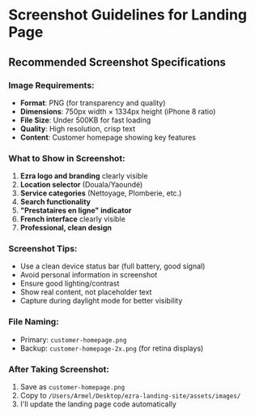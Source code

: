 # Screenshot Guidelines for Landing Page

## Recommended Screenshot Specifications

### **Image Requirements:**
- **Format**: PNG (for transparency and quality)
- **Dimensions**: 750px width × 1334px height (iPhone 8 ratio)
- **File Size**: Under 500KB for fast loading
- **Quality**: High resolution, crisp text
- **Content**: Customer homepage showing key features

### **What to Show in Screenshot:**
1. **Ezra logo and branding** clearly visible
2. **Location selector** (Douala/Yaoundé)
3. **Service categories** (Nettoyage, Plomberie, etc.)
4. **Search functionality**
5. **"Prestataires en ligne" indicator**
6. **French interface** clearly visible
7. **Professional, clean design**

### **Screenshot Tips:**
- Use a clean device status bar (full battery, good signal)
- Avoid personal information in screenshot
- Ensure good lighting/contrast
- Show real content, not placeholder text
- Capture during daylight mode for better visibility

### **File Naming:**
- Primary: `customer-homepage.png`
- Backup: `customer-homepage-2x.png` (for retina displays)

### **After Taking Screenshot:**
1. Save as `customer-homepage.png`
2. Copy to `/Users/Armel/Desktop/ezra-landing-site/assets/images/`
3. I'll update the landing page code automatically